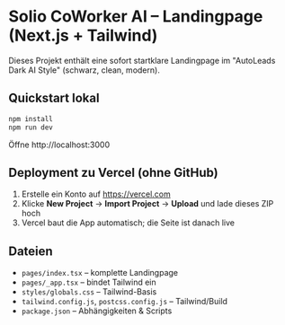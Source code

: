 # Solio CoWorker AI – Landingpage (Next.js + Tailwind)

Dieses Projekt enthält eine sofort startklare Landingpage im "AutoLeads Dark AI Style" (schwarz, clean, modern).

## Quickstart lokal
```bash
npm install
npm run dev
```

Öffne http://localhost:3000

## Deployment zu Vercel (ohne GitHub)
1. Erstelle ein Konto auf https://vercel.com
2. Klicke **New Project** → **Import Project** → **Upload** und lade dieses ZIP hoch
3. Vercel baut die App automatisch; die Seite ist danach live

## Dateien
- `pages/index.tsx` – komplette Landingpage
- `pages/_app.tsx` – bindet Tailwind ein
- `styles/globals.css` – Tailwind-Basis
- `tailwind.config.js`, `postcss.config.js` – Tailwind/Build
- `package.json` – Abhängigkeiten & Scripts
